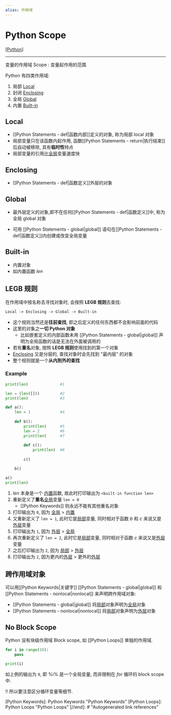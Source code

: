 ```yaml
---
alias: 作用域
---
```


# Python Scope

[[Python]]

---

变量的作用域 Scope
: 变量起作用的范围

Python 有四类作用域:

1. 局部 [Local](#local)
2. 封闭 [Enclosing](#enclosing)
3. 全局 [Global](#global)
4. 内置 [Built-in](#built-in)

## Local

* [[Python Statements - def|函数内部]]定义的对象, 称为局部 local 对象
* 局部变量只在该函数内起作用, 函数[[Python Statements - return|执行结束]]后自动被移除, 具有**临时性**特点
* 局部变量的引用比[全局](#global)变量速度快

## Enclosing

* [[Python Statements - def|函数定义]]外层的对象

## Global

* 最外层定义的对象,即不在任何[[Python Statements - def|函数定义]]中, 称为全局 global 对象

* 可用 [[Python Statements - global|global]] 语句在[[Python Statements - def|函数定义]]内创建或改变全局变量

## Built-in

* 内置对象
* 如内置函数 *len*

## LEGB 规则

在作用域中按名称去寻找对象时, 会按照 **LEGB 规则**去查找:

```txt
Local -> Enclosing -> Global -> Built-in
```

* 这个规则当然还是**往前查找**, 即之后定义的任何东西都不会影响前面的代码
* 这里的对象之**一切 Python 对象**
    * 比如嵌套定义的内部函数未用 [[Python Statements - global|global]] 声明为全局函数的话是无法在外面被调用的
* 若有**重名**对象, 按照 **LEGB 规则**使用找到的第一个对象
* [Enclosing](#enclosing) 又是分层的, 查找对象时会先找到 "最内层" 的对象
* 整个规则就是一个**从内到外的查找**

### Example

```python
print(len)              #1

len = (len([]))         #2
print(len)              #3

def a():
    len = 1             #4
    
    def b():
        print(len)      #5
        len = 2         #6
        print(len)      #7
        
        def c():
            print(len)  #8
        
        c()

    b()

a()
print(len)
```

1. *len* 本身是一个 [内置](#built-in)函数, 故此时打印输出为 `<built-in function len>`
2. 重新定义了**重名**[全局](#global)变量 `len = 0`
    * [[Python Keywords]] 则永远不能有其他重名对象
3. 打印输出为 `0`, 因为 [全局](#global) > [内置](#built-in)
4. 又重新定义了 `len = 1`, 此时它是[局部](#local)变量, 同时相对于函数 *b* 和 *c* 来说又是[外层](#enclosing)变量
5. 打印输出为 `1`, 因为 [外层](#enclosing) > [全局](#global)
6. 再次重新定义了 `len = 2`, 此时它是[局部](#local)变量, 同时相对于函数 *c* 来说又是[外层](#enclosing)变量
7. 之后打印输出为 `2`, 因为 [局部](#local) > [外层](#enclosing)
8. 打印输出为 `2`, 因为更内的[外层](#enclosing) > 更外的[外层](#enclosing)

## 跨作用域对象

可以用[[Python Keywords|关键字]] [[Python Statements - global|global]] 和 [[Python Statements - nonlocal|nonlocal]] 来声明跨作用域对象:

* [[Python Statements - global|global]] 将[局部](#local)对象声明为[全局](#global)对象
* [[Python Statements - nonlocal|nonlocal]] 将[局部](#local)对象声明为[外层](#enclosing)对象

## No Block Scope

Python 没有块级作用域 Block scope, 如 [[Python Loops]] 单独的作用域.

```python
for i in range(10):
    pass

print(i)
```

如上例的输出为 `9`, 即 %i% 是一个全局变量, 而非限制在 *for* 循环的 block scope 中.

!! 所以要注意区分循环变量等细节.

[//begin]: # "Autogenerated link references for markdown compatibility"
[Python]: Python "Python"
[Python Keywords]: Python Keywords "Python Keywords"
[Python Loops]: Python Loops "Python Loops"
[//end]: # "Autogenerated link references"